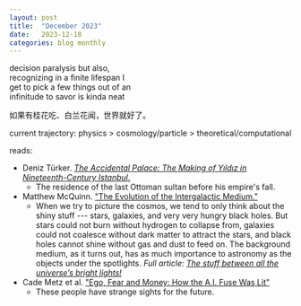 ```yaml
---
layout: post
title:  "December 2023"
date:   2023-12-18
categories: blog monthly
---
```


decision paralysis but also, \
recognizing in a finite lifespan I \
get to pick a few things out of an \
infinitude to savor is kinda neat

如果有桂花吃、白兰花闻，世界就好了。

current trajectory: physics > cosmology/particle > theoretical/computational

reads:
- Deniz Türker. [*The Accidental Palace: The Making of Yıldız in Nineteenth-Century Istanbul*.](https://www.psupress.org/books/titles/978-0-271-09391-8.html)
  - The residence of the last Ottoman sultan before his empire's fall.
- Matthew McQuinn. ["The Evolution of the Intergalactic Medium."](https://doi.org/10.1146/annurev-astro-082214-122355)
  - When we try to picture the cosmos, we tend to only think about the shiny stuff --- 
  stars, galaxies, and very very hungry black holes. But stars could not burn without hydrogen to collapse from,
  galaxies could not coalesce without dark matter to attract the stars, and black holes cannot shine without gas and dust to feed on.
  The background medium, as it turns out, has as much importance to astronomy as the objects under the spotlights.
  *Full article: [The stuff between all the universe’s bright lights!](/blog/astro/2023/12/19/medium.html)*
- Cade Metz et al. ["Ego, Fear and Money: How the A.I. Fuse Was Lit"](https://www.nytimes.com/2023/12/03/technology/ai-openai-musk-page-altman.html)
  - These people have strange sights for the future.

